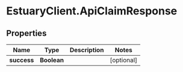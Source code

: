# EstuaryClient.ApiClaimResponse

## Properties
Name | Type | Description | Notes
------------ | ------------- | ------------- | -------------
**success** | **Boolean** |  | [optional] 
